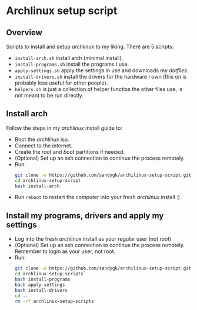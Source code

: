 # Archlinux setup script

## Overview

Scripts to install and setup *archlinux* to my liking. There are 5 scripts:
- `install-arch.sh` install arch (minimal install).
- `install-programs.sh` install the programs I use.
- `apply-settings.sh` apply the settings in use and downloads my *dotfiles*.
- `install-drivers.sh` install the drivers for the hardware I own (this on is probably less useful for other people).
- `helpers.sh` is just a collection of helper functios the other files use, is not meant to be run directly.

## Install arch

Follow the steps in my *archlinux* install guide to:
- Boot the *archlinux* iso.
- Connect to the internet.
- Create the *root* and *boot* partitions if needed.
- (Optional) Set up an ssh connection to continue the process remotely.
- Run:
  ```sh
  git clone -o https://github.com/sandygk/archilinux-setup-script.git
  cd archlinux-setup-script
  bash install-arch
  ```
- Run `reboot` to restart the computer into your fresh *archlinux* install :)

## Install my programs, drivers and apply my settings

- Log into the fresh *archlinux* install as your regular user (not root)
- (Optional) Set up an ssh connection to continue the process remotely. Remember to login as your user, not root.
- Run:
  ```sh
  git clone -o https://github.com/sandygk/archilinux-setup-script.git
  cd archlinux-setup-scripts`
  bash install-programs
  bash apply-settings
  bash install-drivers
  cd ..
  rm -rf archlinux-setup-scripts
  ```
